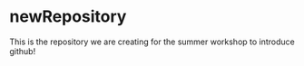 # newRepository

This is the repository we are creating for the summer workshop to introduce github!
